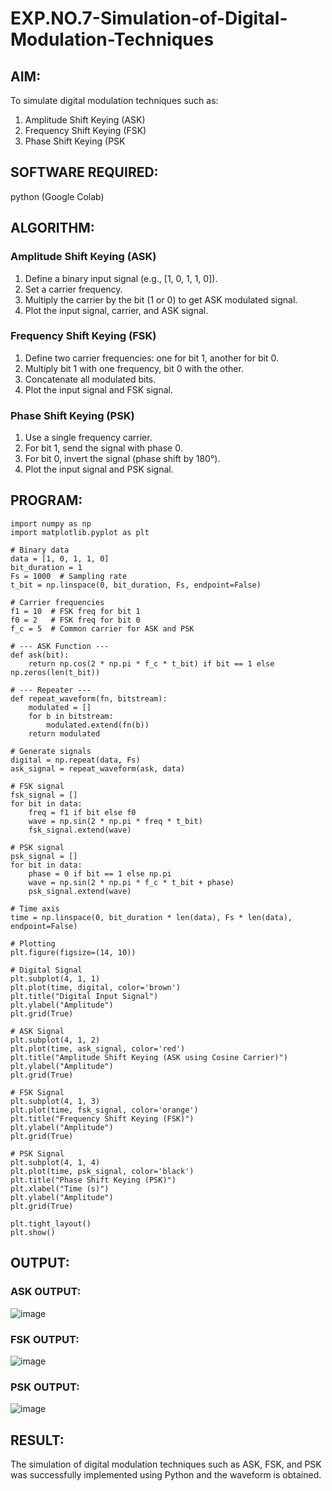 # EXP.NO.7-Simulation-of-Digital-Modulation-Techniques

## AIM:
To simulate digital modulation techniques such as:
1. Amplitude Shift Keying (ASK)
2. Frequency Shift Keying (FSK)
3. Phase Shift Keying (PSK

## SOFTWARE REQUIRED:
python (Google Colab)

## ALGORITHM:
### Amplitude Shift Keying (ASK)
1. Define a binary input signal (e.g., [1, 0, 1, 1, 0]).
2. Set a carrier frequency.
3. Multiply the carrier by the bit (1 or 0) to get ASK modulated signal.
4. Plot the input signal, carrier, and ASK signal.

### Frequency Shift Keying (FSK)
1. Define two carrier frequencies: one for bit 1, another for bit 0.
2. Multiply bit 1 with one frequency, bit 0 with the other.
3. Concatenate all modulated bits.
4. Plot the input signal and FSK signal.

### Phase Shift Keying (PSK)
1. Use a single frequency carrier.
2. For bit 1, send the signal with phase 0.
3. For bit 0, invert the signal (phase shift by 180°).
4. Plot the input signal and PSK signal.


## PROGRAM:
```
import numpy as np
import matplotlib.pyplot as plt

# Binary data
data = [1, 0, 1, 1, 0]
bit_duration = 1
Fs = 1000  # Sampling rate
t_bit = np.linspace(0, bit_duration, Fs, endpoint=False)

# Carrier frequencies
f1 = 10  # FSK freq for bit 1
f0 = 2   # FSK freq for bit 0
f_c = 5  # Common carrier for ASK and PSK

# --- ASK Function ---
def ask(bit):
    return np.cos(2 * np.pi * f_c * t_bit) if bit == 1 else np.zeros(len(t_bit))

# --- Repeater ---
def repeat_waveform(fn, bitstream):
    modulated = []
    for b in bitstream:
        modulated.extend(fn(b))
    return modulated

# Generate signals
digital = np.repeat(data, Fs)
ask_signal = repeat_waveform(ask, data)

# FSK signal
fsk_signal = []
for bit in data:
    freq = f1 if bit else f0
    wave = np.sin(2 * np.pi * freq * t_bit)
    fsk_signal.extend(wave)

# PSK signal
psk_signal = []
for bit in data:
    phase = 0 if bit == 1 else np.pi
    wave = np.sin(2 * np.pi * f_c * t_bit + phase)
    psk_signal.extend(wave)

# Time axis
time = np.linspace(0, bit_duration * len(data), Fs * len(data), endpoint=False)

# Plotting
plt.figure(figsize=(14, 10))

# Digital Signal
plt.subplot(4, 1, 1)
plt.plot(time, digital, color='brown')
plt.title("Digital Input Signal")
plt.ylabel("Amplitude")
plt.grid(True)

# ASK Signal
plt.subplot(4, 1, 2)
plt.plot(time, ask_signal, color='red')
plt.title("Amplitude Shift Keying (ASK using Cosine Carrier)")
plt.ylabel("Amplitude")
plt.grid(True)

# FSK Signal
plt.subplot(4, 1, 3)
plt.plot(time, fsk_signal, color='orange')
plt.title("Frequency Shift Keying (FSK)")
plt.ylabel("Amplitude")
plt.grid(True)

# PSK Signal
plt.subplot(4, 1, 4)
plt.plot(time, psk_signal, color='black')
plt.title("Phase Shift Keying (PSK)")
plt.xlabel("Time (s)")
plt.ylabel("Amplitude")
plt.grid(True)

plt.tight_layout()
plt.show()
```

## OUTPUT:
### ASK OUTPUT:
![image](https://github.com/user-attachments/assets/c2990b00-396a-4752-ac5a-3e42d0be5557)

### FSK OUTPUT:
![image](https://github.com/user-attachments/assets/20fc4e08-8ecc-4f5a-a133-6b33585c32dc)

### PSK OUTPUT:
![image](https://github.com/user-attachments/assets/6c7e2e19-64b7-4615-84fc-a359f5715087)

 
## RESULT:
The simulation of digital modulation techniques such as ASK, FSK, and PSK was successfully implemented using Python and the waveform is obtained.
